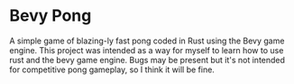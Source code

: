 # Bevy Pong
A simple game of blazing-ly fast pong coded in Rust using the Bevy game engine. This project was intended as a way for myself to learn how to use rust and the bevy game engine. Bugs may be present but it's not intended for competitive pong gameplay, so I think it will be fine.